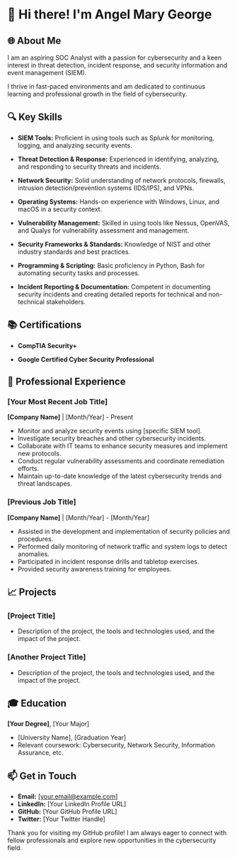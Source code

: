# 👋 Hi there! I'm Angel Mary George

## 🌐 About Me

I am an aspiring SOC Analyst with a passion for cybersecurity and a keen interest in threat detection, incident response, and security information and event management (SIEM). 

I thrive in fast-paced environments and am dedicated to continuous learning and professional growth in the field of cybersecurity.


## 🔍 Key Skills

- **SIEM Tools:** Proficient in using tools such as Splunk for monitoring, logging, and analyzing security events.

- **Threat Detection & Response:** Experienced in identifying, analyzing, and responding to security threats and incidents.

- **Network Security:** Solid understanding of network protocols, firewalls, intrusion detection/prevention systems (IDS/IPS), and VPNs.

- **Operating Systems:** Hands-on experience with Windows, Linux, and macOS in a security context.

- **Vulnerability Management:** Skilled in using tools like Nessus, OpenVAS, and Qualys for vulnerability assessment and management.

- **Security Frameworks & Standards:** Knowledge of NIST and other industry standards and best practices.

- **Programming & Scripting:** Basic proficiency in Python, Bash for automating security tasks and processes.

- **Incident Reporting & Documentation:** Competent in documenting security incidents and creating detailed reports for technical and non-technical stakeholders.


## 📚 Certifications

- **CompTIA Security+**

- **Google Certified Cyber Security Professional**


## 💼 Professional Experience

### [Your Most Recent Job Title]
**[Company Name]** | [Month/Year] - Present
- Monitor and analyze security events using [specific SIEM tool].
- Investigate security breaches and other cybersecurity incidents.
- Collaborate with IT teams to enhance security measures and implement new protocols.
- Conduct regular vulnerability assessments and coordinate remediation efforts.
- Maintain up-to-date knowledge of the latest cybersecurity trends and threat landscapes.

### [Previous Job Title]
**[Company Name]** | [Month/Year] - [Month/Year]
- Assisted in the development and implementation of security policies and procedures.
- Performed daily monitoring of network traffic and system logs to detect anomalies.
- Participated in incident response drills and tabletop exercises.
- Provided security awareness training for employees.

## 📈 Projects

### [Project Title]
- Description of the project, the tools and technologies used, and the impact of the project.

### [Another Project Title]
- Description of the project, the tools and technologies used, and the impact of the project.

## 🎓 Education

**[Your Degree]**, [Your Major]
- [University Name], [Graduation Year]
- Relevant coursework: Cybersecurity, Network Security, Information Assurance, etc.

## 📫 Get in Touch

- **Email:** [your.email@example.com]
- **LinkedIn:** [Your LinkedIn Profile URL]
- **GitHub:** [Your GitHub Profile URL]
- **Twitter:** [Your Twitter Handle]

Thank you for visiting my GitHub profile! I am always eager to connect with fellow professionals and explore new opportunities in the cybersecurity field.
